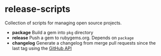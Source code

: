 # release-scripts

Collection of scripts for managing open source projects.

- **package** Build a gem into `pkg` directory
- **release** Push a gem to rubygems.org. Depends on `package`
- **changelog** Generate a changelog from merge pull requests since the last tag using the [GitHub API](https://developer.github.com)
